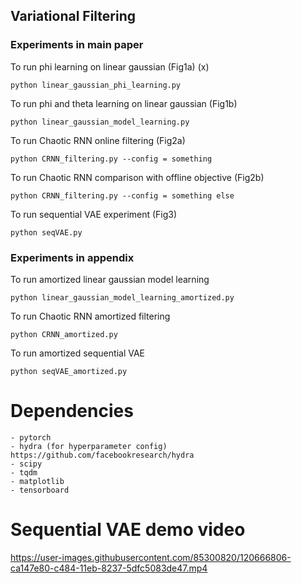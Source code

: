 



##  Variational Filtering

### Experiments in main paper

To run phi learning on linear gaussian (Fig1a) (x)
```
python linear_gaussian_phi_learning.py
```
To run phi and theta learning on linear gaussian (Fig1b)
```
python linear_gaussian_model_learning.py
```
To run Chaotic RNN online filtering (Fig2a)
```
python CRNN_filtering.py --config = something
```
To run Chaotic RNN comparison with offline objective (Fig2b)
```
python CRNN_filtering.py --config = something else
```
To run sequential VAE experiment (Fig3)
```
python seqVAE.py
```

### Experiments in appendix

To run amortized linear gaussian model learning
```
python linear_gaussian_model_learning_amortized.py
```
To run Chaotic RNN amortized filtering
```
python CRNN_amortized.py
```
To run amortized sequential VAE
```
python seqVAE_amortized.py
```



# Dependencies
    - pytorch
    - hydra (for hyperparameter config) https://github.com/facebookresearch/hydra
    - scipy
    - tqdm
    - matplotlib
    - tensorboard
    
# Sequential VAE demo video
https://user-images.githubusercontent.com/85300820/120666806-ca147e80-c484-11eb-8237-5dfc5083de47.mp4
